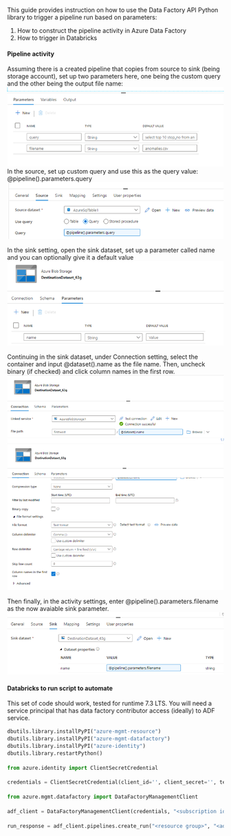 This guide provides instruction on how to use the Data Factory API Python library to trigger a pipeline run based on parameters:

1) How to construct the pipeline activity in Azure Data Factory
2) How to trigger in Databricks

#### Pipeline activity

Assuming there is a created pipeline that copies from source to sink (being storage account), set up two parameters here, one being the custom query and the other being the output file name:
![alt text](/guides/images/adf_1.PNG)
In the source, set up custom query and use this as the query value: @pipeline().parameters.query
![alt text](/guides/images/adf_2.PNG)

In the sink setting, open the sink dataset, set up a parameter called name and you can optionally give it a default value
![alt text](/guides/images/adf_3.PNG)

Continuing in the sink dataset, under Connection setting, select the container and input @dataset().name as the file name. Then, uncheck binary (if checked) and click column names in the first row.
![alt text](/guides/images/adf_4.PNG)
![alt text](/guides/images/adf_5.PNG)

Then finally, in the activity settings, enter @pipeline().parameters.filename as the now avaiable sink parameter.
![alt text](/guides/images/adf_6.PNG)

#### Databricks to run script to automate

This set of code should work, tested for runtime 7.3 LTS. You will need a service principal that has data factory contributor access (ideally) to ADF service.


```python
dbutils.library.installPyPI("azure-mgmt-resource")
dbutils.library.installPyPI("azure-mgmt-datafactory")
dbutils.library.installPyPI("azure-identity")
dbutils.library.restartPython()

from azure.identity import ClientSecretCredential

credentials = ClientSecretCredential(client_id='', client_secret='', tenant_id='')

from azure.mgmt.datafactory import DataFactoryManagementClient

adf_client = DataFactoryManagementClient(credentials, "<subscription id>")

run_response = adf_client.pipelines.create_run("<resource group>", "<adf-name>", "<pipeline-name>", parameters={'query': 'select top 5 stop_no from anomalies', 'filename': 'anomalies2.csv'})
```
